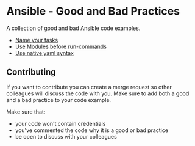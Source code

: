 # Ansible - Good and Bad Practices

A collection of good and bad Ansible code examples.

* [Name your tasks](good_and_bad_practices/name_your_tasks.md)
* [Use Modules before run-commands](good_and_bad_practices/use_modules_before_run_commands.md)
* [Use native yaml syntax](good_and_bad_practices/use_native_yaml_syntax.md)
## Contributing

If you want to contribute you can create a merge request so other colleagues will discuss the code with you. Make sure to add both a good and a bad practice to your code example.

Make sure that:
- your code won't contain credentials
- you've commented the code why it is a good or bad practice
- be open to discuss with your colleagues

